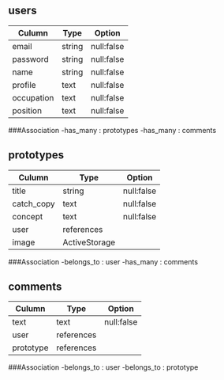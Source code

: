 ## users
| Culumn    | Type   | Option     |
|-----------|--------|------------|
|email      | string | null:false |
|password   | string | null:false |
|name       | string | null:false |
|profile    | text   | null:false |
|occupation | text   | null:false |
|position   | text   | null:false |

###Association
-has_many : prototypes
-has_many : comments



## prototypes
| Culumn    | Type         | Option     |
|-----------|--------------|------------|
|title      | string       | null:false |
|catch_copy | text         | null:false |
|concept    | text         | null:false |
|user       | references   |
|image      |ActiveStorage

###Association
-belongs_to : user
-has_many : comments

## comments
| Culumn    | Type         | Option     |
|-----------|--------------|------------|
|text       | text         | null:false |
|user       | references   |
|prototype  | references   |

###Association
-belongs_to : user
-belongs_to : prototype